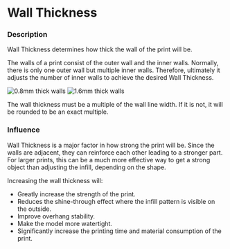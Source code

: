 Wall Thickness
====
### **Description**
Wall Thickness determines how thick the wall of the print will be. 

The walls of a print consist of the outer wall and the inner walls. Normally, there is only one outer wall but multiple inner walls. Therefore, ultimately it adjusts the number of inner walls to achieve the desired Wall Thickness.

![0.8mm thick walls](../images/wall_thickness_0.8.png)
![1.6mm thick walls](../images/wall_thickness_1.6.png)

The wall thickness must be a multiple of the wall line width. If it is not, it will be rounded to be an exact multiple.

### **Influence**
Wall Thickness is a major factor in how strong the print will be. Since the walls are adjacent, they can reinforce each other leading to a stronger part. For larger prints, this can be a much more effective way to get a strong object than adjusting the infill, depending on the shape.

Increasing the wall thickness will:
* Greatly increase the strength of the print.
* Reduces the shine-through effect where the infill pattern is visible on the outside.
* Improve overhang stability.
* Make the model more watertight.
* Significantly increase the printing time and material consumption of the print.